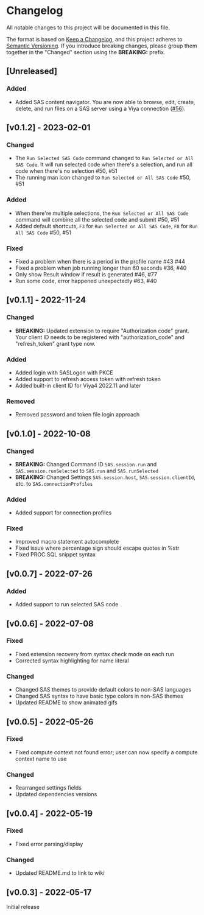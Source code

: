 # Changelog

All notable changes to this project will be documented in this file.

The format is based on [Keep a Changelog](https://keepachangelog.com/en/1.0.0/), and this project adheres to [Semantic Versioning](https://semver.org/spec/v2.0.0.html). If you introduce breaking changes, please group them together in the "Changed" section using the **BREAKING:** prefix.

## [Unreleased]

### Added

- Added SAS content navigator. You are now able to browse, edit, create, delete, and run files on a SAS server using a Viya connection ([#56](https://github.com/sassoftware/vscode-sas-extension/issues/56)).

## [v0.1.2] - 2023-02-01

### Changed

- The `Run Selected SAS Code` command changed to `Run Selected or All SAS Code`. It will run selected code when there's a selection, and run all code when there's no selection #50, #51
- The running man icon changed to `Run Selected or All SAS Code` #50, #51

### Added

- When there're multiple selections, the `Run Selected or All SAS Code` command will combine all the selected code and submit #50, #51
- Added default shortcuts, `F3` for `Run Selected or All SAS Code`, `F8` for `Run All SAS Code` #50, #51

### Fixed

- Fixed a problem when there is a period in the profile name #43 #44
- Fixed a problem when job running longer than 60 seconds #36, #40
- Only show Result window if result is generated #46, #77
- Run some code, error happened unexpectedly #63, #40

## [v0.1.1] - 2022-11-24

### Changed

- **BREAKING:** Updated extension to require "Authorization code" grant. Your client ID needs to be registered with "authorization_code" and "refresh_token" grant type now.

### Added

- Added login with SASLogon with PKCE
- Added support to refresh access token with refresh token
- Added built-in client ID for Viya4 2022.11 and later

### Removed

- Removed password and token file login approach

## [v0.1.0] - 2022-10-08

### Changed

- **BREAKING:** Changed Command ID `SAS.session.run` and `SAS.session.runSelected` to `SAS.run` and `SAS.runSelected`
- **BREAKING:** Changed Settings `SAS.session.host`, `SAS.session.clientId`, etc. to `SAS.connectionProfiles`

### Added

- Added support for connection profiles

### Fixed

- Improved macro statement autocomplete
- Fixed issue where percentage sign should escape quotes in %str
- Fixed PROC SQL snippet syntax

## [v0.0.7] - 2022-07-26

### Added

- Added support to run selected SAS code

## [v0.0.6] - 2022-07-08

### Fixed

- Fixed extension recovery from syntax check mode on each run
- Corrected syntax highlighting for name literal

### Changed

- Changed SAS themes to provide default colors to non-SAS languages
- Changed SAS syntax to have basic type colors in non-SAS themes
- Updated README to show animated gifs

## [v0.0.5] - 2022-05-26

### Fixed

- Fixed compute context not found error; user can now specify a compute context name to use

### Changed

- Rearranged settings fields
- Updated dependencies versions

## [v0.0.4] - 2022-05-19

### Fixed

- Fixed error parsing/display

### Changed

- Updated README.md to link to wiki

## [v0.0.3] - 2022-05-17

Initial release
